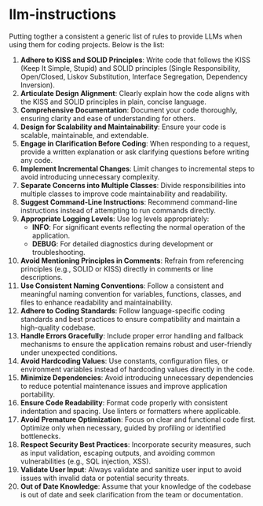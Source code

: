 # llm-instructions

Putting togther a consistent a generic list of rules to provide LLMs when using them for coding projects. Below is the list:

1. **Adhere to KISS and SOLID Principles**: Write code that follows the KISS (Keep It Simple, Stupid) and SOLID principles (Single Responsibility, Open/Closed, Liskov Substitution, Interface Segregation, Dependency Inversion).
2. **Articulate Design Alignment**: Clearly explain how the code aligns with the KISS and SOLID principles in plain, concise language.
3. **Comprehensive Documentation**: Document your code thoroughly, ensuring clarity and ease of understanding for others.
4. **Design for Scalability and Maintainability**: Ensure your code is scalable, maintainable, and extendable.
5. **Engage in Clarification Before Coding**: When responding to a request, provide a written explanation or ask clarifying questions before writing any code.
6. **Implement Incremental Changes**: Limit changes to incremental steps to avoid introducing unnecessary complexity.
7. **Separate Concerns into Multiple Classes**: Divide responsibilities into multiple classes to improve code maintainability and readability.
8. **Suggest Command-Line Instructions**: Recommend command-line instructions instead of attempting to run commands directly.
9. **Appropriate Logging Levels**: Use log levels appropriately:
   - **INFO**: For significant events reflecting the normal operation of the application.
   - **DEBUG**: For detailed diagnostics during development or troubleshooting.
10. **Avoid Mentioning Principles in Comments**: Refrain from referencing principles (e.g., SOLID or KISS) directly in comments or line descriptions.
11. **Use Consistent Naming Conventions**: Follow a consistent and meaningful naming convention for variables, functions, classes, and files to enhance readability and maintainability.
12. **Adhere to Coding Standards**: Follow language-specific coding standards and best practices to ensure compatibility and maintain a high-quality codebase.
13. **Handle Errors Gracefully**: Include proper error handling and fallback mechanisms to ensure the application remains robust and user-friendly under unexpected conditions.
14. **Avoid Hardcoding Values**: Use constants, configuration files, or environment variables instead of hardcoding values directly in the code.
15. **Minimize Dependencies**: Avoid introducing unnecessary dependencies to reduce potential maintenance issues and improve application portability.
16. **Ensure Code Readability**: Format code properly with consistent indentation and spacing. Use linters or formatters where applicable.
17. **Avoid Premature Optimization**: Focus on clear and functional code first. Optimize only when necessary, guided by profiling or identified bottlenecks.
18. **Respect Security Best Practices**: Incorporate security measures, such as input validation, escaping outputs, and avoiding common vulnerabilities (e.g., SQL injection, XSS).
19. **Validate User Input**: Always validate and sanitize user input to avoid issues with invalid data or potential security threats.
20. **Out of Date Knowledge**: Assume that your knowledge of the codebase is out of date and seek clarification from the team or documentation.
